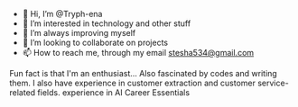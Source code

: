 - 👋 Hi, I’m @Tryph-ena
- 👀 I’m interested in technology and other stuff
- 🌱 I’m always improving myself
- 💞️ I’m looking to collaborate on projects
- 📫 How to reach me, through my email stesha534@gmail.com

Fun fact is that I'm an enthusiast...
Also fascinated by codes and writing them.
I also have experience in customer extraction and customer service-related fields.
experience in AI Career Essentials


<!---
Tryph-ena/Tryph-ena is a ✨ special ✨ repository because its `README.md` (this file) appears on your GitHub profile.
You can click the Preview link to take a look at your changes.
--->
